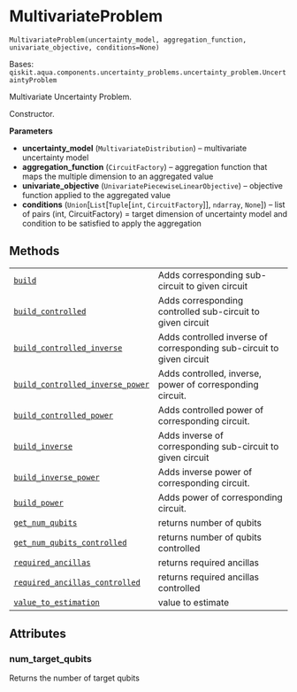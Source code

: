# MultivariateProblem



`MultivariateProblem(uncertainty_model, aggregation_function, univariate_objective, conditions=None)`

Bases: `qiskit.aqua.components.uncertainty_problems.uncertainty_problem.UncertaintyProblem`

Multivariate Uncertainty Problem.

Constructor.

**Parameters**

*   **uncertainty\_model** (`MultivariateDistribution`) – multivariate uncertainty model
*   **aggregation\_function** (`CircuitFactory`) – aggregation function that maps the multiple dimension to an aggregated value
*   **univariate\_objective** (`UnivariatePiecewiseLinearObjective`) – objective function applied to the aggregated value
*   **conditions** (`Union`\[`List`\[`Tuple`\[`int`, `CircuitFactory`]], `ndarray`, `None`]) – list of pairs (int, CircuitFactory) = target dimension of uncertainty model and condition to be satisfied to apply the aggregation

## Methods

|                                                                                                                                                                                                                                                                                                                                    |                                                                       |
| ---------------------------------------------------------------------------------------------------------------------------------------------------------------------------------------------------------------------------------------------------------------------------------------------------------------------------------- | --------------------------------------------------------------------- |
| [`build`](qiskit.aqua.components.uncertainty_problems.MultivariateProblem.build#qiskit.aqua.components.uncertainty_problems.MultivariateProblem.build "qiskit.aqua.components.uncertainty_problems.MultivariateProblem.build")                                                                                                     | Adds corresponding sub-circuit to given circuit                       |
| [`build_controlled`](qiskit.aqua.components.uncertainty_problems.MultivariateProblem.build_controlled#qiskit.aqua.components.uncertainty_problems.MultivariateProblem.build_controlled "qiskit.aqua.components.uncertainty_problems.MultivariateProblem.build_controlled")                                                         | Adds corresponding controlled sub-circuit to given circuit            |
| [`build_controlled_inverse`](qiskit.aqua.components.uncertainty_problems.MultivariateProblem.build_controlled_inverse#qiskit.aqua.components.uncertainty_problems.MultivariateProblem.build_controlled_inverse "qiskit.aqua.components.uncertainty_problems.MultivariateProblem.build_controlled_inverse")                         | Adds controlled inverse of corresponding sub-circuit to given circuit |
| [`build_controlled_inverse_power`](qiskit.aqua.components.uncertainty_problems.MultivariateProblem.build_controlled_inverse_power#qiskit.aqua.components.uncertainty_problems.MultivariateProblem.build_controlled_inverse_power "qiskit.aqua.components.uncertainty_problems.MultivariateProblem.build_controlled_inverse_power") | Adds controlled, inverse, power of corresponding circuit.             |
| [`build_controlled_power`](qiskit.aqua.components.uncertainty_problems.MultivariateProblem.build_controlled_power#qiskit.aqua.components.uncertainty_problems.MultivariateProblem.build_controlled_power "qiskit.aqua.components.uncertainty_problems.MultivariateProblem.build_controlled_power")                                 | Adds controlled power of corresponding circuit.                       |
| [`build_inverse`](qiskit.aqua.components.uncertainty_problems.MultivariateProblem.build_inverse#qiskit.aqua.components.uncertainty_problems.MultivariateProblem.build_inverse "qiskit.aqua.components.uncertainty_problems.MultivariateProblem.build_inverse")                                                                     | Adds inverse of corresponding sub-circuit to given circuit            |
| [`build_inverse_power`](qiskit.aqua.components.uncertainty_problems.MultivariateProblem.build_inverse_power#qiskit.aqua.components.uncertainty_problems.MultivariateProblem.build_inverse_power "qiskit.aqua.components.uncertainty_problems.MultivariateProblem.build_inverse_power")                                             | Adds inverse power of corresponding circuit.                          |
| [`build_power`](qiskit.aqua.components.uncertainty_problems.MultivariateProblem.build_power#qiskit.aqua.components.uncertainty_problems.MultivariateProblem.build_power "qiskit.aqua.components.uncertainty_problems.MultivariateProblem.build_power")                                                                             | Adds power of corresponding circuit.                                  |
| [`get_num_qubits`](qiskit.aqua.components.uncertainty_problems.MultivariateProblem.get_num_qubits#qiskit.aqua.components.uncertainty_problems.MultivariateProblem.get_num_qubits "qiskit.aqua.components.uncertainty_problems.MultivariateProblem.get_num_qubits")                                                                 | returns number of qubits                                              |
| [`get_num_qubits_controlled`](qiskit.aqua.components.uncertainty_problems.MultivariateProblem.get_num_qubits_controlled#qiskit.aqua.components.uncertainty_problems.MultivariateProblem.get_num_qubits_controlled "qiskit.aqua.components.uncertainty_problems.MultivariateProblem.get_num_qubits_controlled")                     | returns number of qubits controlled                                   |
| [`required_ancillas`](qiskit.aqua.components.uncertainty_problems.MultivariateProblem.required_ancillas#qiskit.aqua.components.uncertainty_problems.MultivariateProblem.required_ancillas "qiskit.aqua.components.uncertainty_problems.MultivariateProblem.required_ancillas")                                                     | returns required ancillas                                             |
| [`required_ancillas_controlled`](qiskit.aqua.components.uncertainty_problems.MultivariateProblem.required_ancillas_controlled#qiskit.aqua.components.uncertainty_problems.MultivariateProblem.required_ancillas_controlled "qiskit.aqua.components.uncertainty_problems.MultivariateProblem.required_ancillas_controlled")         | returns required ancillas controlled                                  |
| [`value_to_estimation`](qiskit.aqua.components.uncertainty_problems.MultivariateProblem.value_to_estimation#qiskit.aqua.components.uncertainty_problems.MultivariateProblem.value_to_estimation "qiskit.aqua.components.uncertainty_problems.MultivariateProblem.value_to_estimation")                                             | value to estimate                                                     |

## Attributes



### num\_target\_qubits

Returns the number of target qubits

